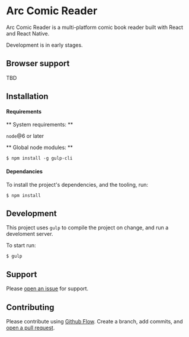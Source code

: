 # Arc Comic Reader

Arc Comic Reader is a multi-platform comic book reader built with React and React Native.

Development is in early stages.

## Browser support

TBD

## Installation

#### Requirements

** System requirements: **

`node`@6 or later

** Global node modules: **

`$ npm install -g gulp-cli`

#### Dependancies

To install the project's dependencies, and the tooling, run:

`$ npm install`

## Development

This project uses `gulp` to compile the project on change, and run a develoment server.

To start run:

`$ gulp`

## Support

Please [open an issue](https://github.com/fraction/readme-boilerplate/issues/new) for support.

## Contributing

Please contribute using [Github Flow](https://guides.github.com/introduction/flow/). Create a branch, add commits, and [open a pull request](https://github.com/fraction/readme-boilerplate/compare/).
